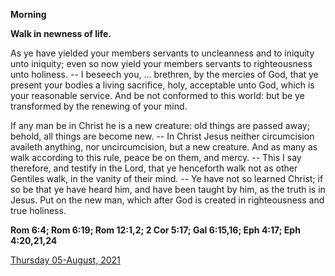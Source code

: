 **Morning**

**Walk in newness of life.**
 
As ye have yielded your members servants to uncleanness and to iniquity unto iniquity; even so now yield your members servants to righteousness unto holiness. -- I beseech you, ... brethren, by the mercies of God, that ye present your bodies a living sacrifice, holy, acceptable unto God, which is your reasonable service. And be not conformed to this world: but be ye transformed by the renewing of your mind.
 
If any man be in Christ he is a new creature: old things are passed away; behold, all things are become new. -- In Christ Jesus neither circumcision availeth anything, nor uncircumcision, but a new creature. And as many as walk according to this rule, peace be on them, and mercy. -- This I say therefore, and testify in the Lord, that ye henceforth walk not as other Gentiles walk, in the vanity of their mind. -- Ye have not so learned Christ; if so be that ye have heard him, and have been taught by him, as the truth is in Jesus. Put on the new man, which after God is created in righteousness and true holiness.  

**Rom 6:4; Rom 6:19; Rom 12:1,2; 2 Cor 5:17; Gal 6:15,16; Eph 4:17; Eph 4:20,21,24**

[Thursday 05-August, 2021](https://t.me/daily_light)
